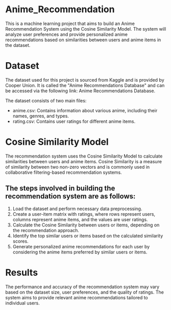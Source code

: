 # Anime_Recommendation
This is a machine learning project that aims to build an Anime Recommendation System using the Cosine Similarity Model. The system will analyze user preferences and provide personalized anime recommendations based on similarities between users and anime items in the dataset.

# Dataset
The dataset used for this project is sourced from Kaggle and is provided by Cooper Union. It is called the "Anime Recommendations Database" and can be accessed via the following link: Anime Recommendations Database.

The dataset consists of two main files:

* anime.csv: Contains information about various anime, including their names, genres, and types.
* rating.csv: Contains user ratings for different anime items.

# Cosine Similarity Model
The recommendation system uses the Cosine Similarity Model to calculate similarities between users and anime items. Cosine Similarity is a measure of similarity between two non-zero vectors and is commonly used in collaborative filtering-based recommendation systems.

## The steps involved in building the recommendation system are as follows:

1. Load the dataset and perform necessary data preprocessing.
2. Create a user-item matrix with ratings, where rows represent users, columns represent anime items, and the values are user ratings.
3. Calculate the Cosine Similarity between users or items, depending on the recommendation approach.
4. Identify the top similar users or items based on the calculated similarity scores.
5. Generate personalized anime recommendations for each user by considering the anime items preferred by similar users or items.

# Results
The performance and accuracy of the recommendation system may vary based on the dataset size, user preferences, and the quality of ratings. The system aims to provide relevant anime recommendations tailored to individual users.
